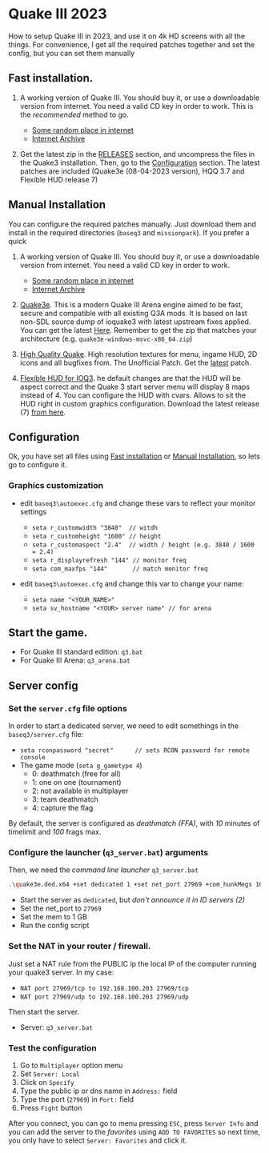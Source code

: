 # Quake III 2023

How to setup Quake III in 2023, and use it on 4k HD screens with all the things. For convenience, I get all the required patches together and set the config, but you can set them manually

## <a name="fast_inst"></a>Fast installation.

1. A working version of Quake III. You should buy it, or use a downloadable version from internet. You need a valid CD key in order to work. This is the *recommended* method to go.

    - [Some random place in internet](https://steamunlocked.net/quake-3-arena-free-download/)
    - [Internet Archive](https://archive.org/details/quake-3-arena)

2. Get the latest zip in the [RELEASES](https://github.com/juanmcasillas/quakeIII_2023/releases/) section, and uncompress the files in the Quake3 installation. Then, go to the [Configuration](#configuration) section. The latest patches are included (Quake3e (08-04-2023 version), HQQ 3.7 and
Flexible HUD release 7)


## <a name="manual_inst"></a>Manual Installation

You can configure the required patches manually. Just download them and install in the required directories (`baseq3` and
`missionpack`). If you prefer a quick

1. A working version of Quake III. You should buy it, or use a downloadable version from internet. You need a valid CD key in order to work.
    - [Some random place in internet](https://steamunlocked.net/quake-3-arena-free-download/)
    - [Internet Archive](https://archive.org/details/quake-3-arena)

2. [Quake3e](https://github.com/ec-/Quake3e). This is a modern Quake III Arena engine aimed to be fast, secure and compatible with all existing Q3A mods. It is based on last non-SDL source dump of ioquake3 with latest upstream fixes applied. You can get the latest [Here](https://github.com/ec-/Quake3e/releases). Remember to get the zip that matches your architecture (e.g. `quake3e-windows-msvc-x86_64.zip`)

3. [High Quality Quake](https://www.moddb.com/mods/high-quality-quake). High resolution textures for menu, ingame HUD, 2D icons and all bugfixes from. The Unofficial Patch. Get the [latest](https://www.moddb.com/mods/high-quality-quake/downloads/hqq-v37) patch.

4. [Flexible HUD for IOQ3](https://clover.moe/flexible-hud-for-ioq3/). he default changes are that the HUD will be aspect correct and the Quake 3 start server menu will display 8 maps instead of 4. You can configure the HUD with cvars. Allows
to sit the HUD right in custom graphics configuration. Download the latest release (7) [from here](https://clover.moe/downloads/ztm-flexible-hud-r7.zip).


## <a name="configuration"></a>Configuration 

Ok, you have set all files using [Fast installation](#fast_inst) or [Manual Installation](#manual_inst), so lets go to configure it.

### Graphics customization

- edit `baseq3\autoexec.cfg` and change these vars to reflect your monitor settings
    * `seta r_customwidth "3840"  // witdh` 
    * `seta r_customheight "1600" // height` 
    * `seta r_customaspect "2.4"  // width / height (e.g. 3840 / 1600 = 2.4)`
    * `seta r_displayrefresh "144" // monitor freq`
    * `seta com_maxfps "144"       // match monitor freq`


- edit `baseq3\autoexec.cfg` and change this var to change your name:
    * `seta name "<YOUR_NAME>"`
    * `seta sv_hostname "<YOUR> server name" // for arena`


## Start the game.

* For Quake III standard edition: `q3.bat`
* For Quake III Arena: `q3_arena.bat`

## Server config

### Set the `server.cfg` file options

In order to start a dedicated server, we need to edit somethings in the `baseq3/server.cfg` file:

* `seta rconpassword "secret"      // sets RCON password for remote console`
* The game mode (`seta g_gametype 4`)
    - 0: deathmatch (free for all)
    - 1: one on one (tournament)
    - 2: not available in multiplayer
    - 3: team deathmatch
    - 4: capture the flag

By default, the server is configured as *deathmatch (FFA)*, with *10* minutes of timelimit and *100* frags max.

### Configure the launcher (`q3_server.bat`) arguments

Then, we need the *command line launcher* `q3_server.bat`

```bash
.\quake3e.ded.x64 +set dedicated 1 +set net_port 27969 +com_hunkMegs 1024 +exec server.cfg
```

* Start the server as `dedicated`, but *don't announce it in ID servers (2)*
* Set the net_port to `27969`
* Set the mem to 1 GB
* Run the config script

### Set the NAT in your router / firewall.

Just set a NAT rule from the PUBLIC ip the local IP of the computer running your quake3 server. In my case:

- `NAT port 27969/tcp to 192.168.100.203 27969/tcp`
- `NAT port 27969/udp to 192.168.100.203 27969/udp`

Then start the server.

* Server: `q3_server.bat`

### Test the configuration

1. Go to `Multiplayer` option menu
2. Set `Server: Local`
3. Click on `Specify`
4. Type the public ip or dns name in `Address:` field
5. Type the port (`27969`) in `Port:` field
6. Press `Fight` button

After you connect, you can go to menu pressing `ESC`, press `Server Info` and you can add the server to the *favorites* using `ADD TO FAVORITES` so next time, you only have to select `Server: Favorites` and click it.
